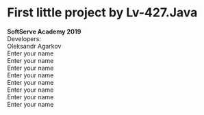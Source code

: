 # First little project by Lv-427.Java
<b>SoftServe Academy 2019 </b>
<br>Developers:
<br>Oleksandr Agarkov
<br>Enter your name
<br>Enter your name
<br>Enter your name
<br>Enter your name
<br>Enter your name
<br>Enter your name
<br>Enter your name
<br>Enter your name
